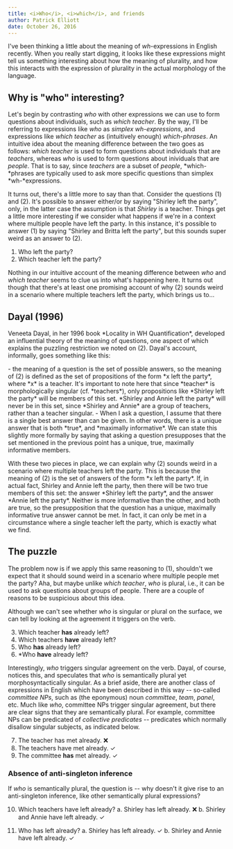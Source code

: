 ```yaml
---
title: <i>Who</i>, <i>which</i>, and friends
author: Patrick Elliott
date: October 26, 2016
---
```


I've been thinking a little about the meaning of *wh*-expressions in English recently. When you really start digging, it looks like these expressions might tell us something interesting about how the meaning of plurality, and how this interacts with the expression of plurality in the actual morphology of the language. 

## Why is "who" interesting?

Let's begin by contrasting *who* with other expressions we can use to form questions about individuals, such as *which teacher*. By the way, I'll be referring to expressions like *who* as *simplex wh-expressions*, and expressions like *which teacher* as (intuitively enough) *which-phrases*. An intuitive idea about the meaning difference between the two goes as follows: *which teacher* is used to form questions about individuals that are *teachers*, whereas *who* is used to form questions about inividuals that are *people*. That is to say, since *teachers* are a subset of *people*, *which-*phrases are typically used to ask more specific questions than simplex *wh-*expressions.

It turns out, there's a little more to say than that. Consider the questions (1) and (2). It's possible to answer either/or by saying "Shirley left the party", only, in the latter case the assumption is that *Shirley* is a teacher. Things get a little more interesting if we consider what happens if we're in a context where multiple people have left the party. In this instance, it's possible to answer (1) by saying "Shirley and Britta left the party", but this sounds super weird as an answer to (2).

1. Who left the party?
2. Which teacher left the party?

Nothing in our intuitive account of the meaning difference between *who* and *which teacher* seems to clue us into what's happening here. It turns out though that there's at least one promising account of why (2) sounds weird in a scenario where multiple teachers left the party, which brings us to...

## Dayal (1996)
<section>
<p>
Veneeta Dayal, in her 1996 book *Locality in WH Quantification*, developed an influential theory of the meaning of questions, one aspect of which explains the puzzling restriction we noted on (2). Dayal's account, informally, goes something like this: 
</p>
<p>
- the meaning of a question is the set of possible answers, so the meaning of (2) is defined as the set of propositions of the form *x left the party*, where *x* is a teacher. It's important to note here that since *teacher* is morphologically singular (cf. *teachers*), only propositions like *Shirley left the party* will be members of this set. *Shirley and Annie left the party* will never be in this set, since *Shirley and Annie* are a group of teachers, rather than a teacher singular.
- When I ask a question, I assume that there is a single best answer than can be given. In other words, there is a unique answer that is both *true*, and *maximally informative*. We can state this slightly more formally by saying that asking a question presupposes that the set mentioned in the previous point has a unique, true, maximally informative members.
</p>
<p>
With these two pieces in place, we can explain why (2) sounds weird in a scenario where multiple teachers left the party. This is because the meaning of (2) is the set of answers of the form *x left the party*. If, in actual fact, Shirley and Annie left the party, then there will be two true members of this set: the answer *Shirley left the party*, and the answer *Annie left the party*. Neither is more informative than the other, and both are true, so the presupposition that the question has a unique, maximally informative true answer cannot be met. In fact, it can only be met in a circumstance where a single teacher left the party, which is exactly what we find.
</p>
</section>

## The puzzle

The problem now is if we apply this same reasoning to (1), shouldn't we expect that it should sound weird in a scenario where multiple people met the party?  Aha, but maybe unlike *which teacher*, *who* is plural, i.e., it can be used to ask questions about groups of people. There are a couple of reasons to be suspicious about this idea.

Although we can't see whether *who* is singular or plural on the surface, we can tell by looking at the agreement it triggers on the verb.

3. Which teacher **has** already left?
4. Which teachers **have** already left?
5. Who **has** already left?
6. \*Who **have** already left?

Interestingly, *who* triggers singular agreement on the verb. Dayal, of course, notices this, and speculates that *who* is semantically plural yet morphosyntactically singular. As a brief aside, there are another class of expressions in English which have been described in this way -- so-called *committee NPs*, such as (the eponymous) noun *committee*, *team*, *panel*, etc. Much like *who*, committee NPs trigger singular agreement, but there are clear signs that they are semantically plural. For example, committee NPs can be predicated of *collective predicates* -- predicates which normally disallow singular subjects, as indicated below.

7. The teacher has met already. ❌
8. The teachers have met already. ✓
9. The committee **has** met already. ✓

### Absence of anti-singleton inference

If *who* is semantically plural, the question is -- why doesn't it give rise to an anti-singleton inference, like other semantically plural expressions?

10. Which teachers have left already?
    a. Shirley has left already. ❌
    b. Shirley and Annie have left already. ✓
    
11. Who has left already?
    a. Shirley has left already. ✓
    b. Shirley and Annie have left already. ✓



